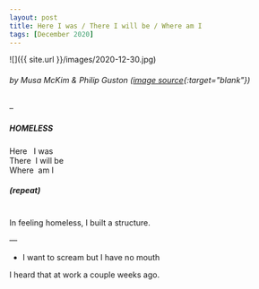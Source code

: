 ```yaml
---
layout: post
title: Here I was / There I will be / Where am I
tags: [December 2020]
---
```


![]({{ site.url }}/images/2020-12-30.jpg)
###### by Musa McKim & Philip Guston ([image source](https://www.penccil.com/gallery1.php?show=7326&p=215334402662){:target="blank"})

–

##### HOMELESS
Here &nbsp;&nbsp;I was  
There&nbsp;&nbsp;I will be  
Where&nbsp;&nbsp;am I   
##### (*repeat*)

<br>
In feeling homeless, I built a structure.

—

- I want to scream but I have no mouth

I heard that at work a couple weeks ago.
